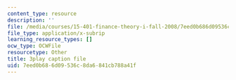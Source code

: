```yaml
---
content_type: resource
description: ''
file: /media/courses/15-401-finance-theory-i-fall-2008/7eed0b686d09536c8da6841cb788a41f_i_pLF9J3QPE.vtt
file_type: application/x-subrip
learning_resource_types: []
ocw_type: OCWFile
resourcetype: Other
title: 3play caption file
uid: 7eed0b68-6d09-536c-8da6-841cb788a41f
---
```

